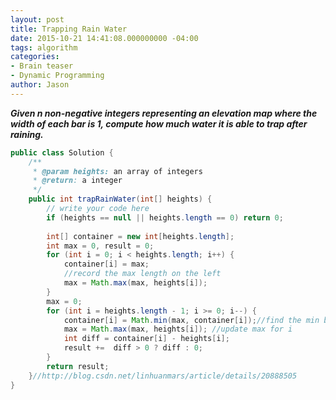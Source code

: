 ```yaml
---
layout: post
title: Trapping Rain Water
date: 2015-10-21 14:41:08.000000000 -04:00
tags: algorithm
categories:
- Brain teaser
- Dynamic Programming
author: Jason
---
```

<p><strong><em>Given n non-negative integers representing an elevation map where the width of each bar is 1, compute how much water it is able to trap after raining.</em></strong></p>


``` java
public class Solution {
    /**
     * @param heights: an array of integers
     * @return: a integer
     */
    public int trapRainWater(int[] heights) {
        // write your code here
        if (heights == null || heights.length == 0) return 0;
        
        int[] container = new int[heights.length];
        int max = 0, result = 0;
        for (int i = 0; i < heights.length; i++) {
            container[i] = max;
            //record the max length on the left
            max = Math.max(max, heights[i]);
        }
        max = 0;
        for (int i = heights.length - 1; i >= 0; i--) {
            container[i] = Math.min(max, container[i]);//find the min between left max and rightmax, max is actually max on the right
            max = Math.max(max, heights[i]); //update max for i
            int diff = container[i] - heights[i];
            result +=  diff > 0 ? diff : 0;
        }
        return result;
    }//http://blog.csdn.net/linhuanmars/article/details/20888505
}

```
